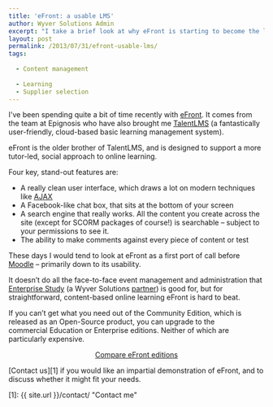 ```yaml
---
title: 'eFront: a usable LMS'
author: Wyver Solutions Admin
excerpt: "I take a brief look at why eFront is starting to become the learning management system we'd choose above Moodle. It all comes down to usability and sociability."
layout: post
permalink: /2013/07/31/efront-usable-lms/
tags:
  
  - Content management
  
  - Learning
  - Supplier selection
---
```

I've been spending quite a bit of time recently with <a href="http://www.efrontlearning.net/" target="_blank">eFront</a>. It comes from the team at Epignosis who have also brought me <a href="http://www.talentlms.com/" target="_blank">TalentLMS</a> (a fantastically user-friendly, cloud-based basic learning management system).

eFront is the older brother of TalentLMS, and is designed to support a more tutor-led, social approach to online learning.

Four key, stand-out features are:

  * <span style="line-height: 13px;">A really clean user interface, which draws a lot on modern techniques like <a href="http://en.wikipedia.org/wiki/Ajax_(programming)" target="_blank">AJAX</a></span>
  * A Facebook-like chat box, that sits at the bottom of your screen
  * A search engine that really works. All the content you create across the site (except for SCORM packages of course!) is searchable &#8211; subject to your permissions to see it.
  * The ability to make comments against every piece of content or test

  These days I would tend to look at eFront as a first port of call before <a href="http://moodle.org" target="_blank">Moodle</a> &#8211; primarily down to its usability.

  It doesn&#8217;t do all the face-to-face event management and     administration that <a href="http://www.enterprisestudy.com/" target="_blank">Enterprise Study</a> (a Wyver Solutions <a title="Partners" href="{{ site.url }}/about/partners/" target="_blank">partner</a>) is good for, but for straightforward, content-based online learning eFront is hard to beat.

  If you can&#8217;t get what you need out of the Community Edition, which is released as an Open-Source product, you can upgrade to the commercial Education or Enterprise editions. Neither of which are particularly expensive.

  <p style="text-align: center;">
    <a href="http://www.efrontlearning.net/functionality-matrix" target="_blank">Compare eFront editions</a>
  </p>

  [Contact us][1] if you would like an impartial demonstration of eFront, and to discuss whether it might fit your needs.

 [1]: {{ site.url }}/contact/ "Contact me"
